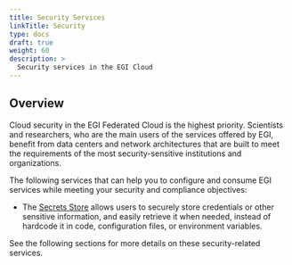 ```yaml
---
title: Security Services
linkTitle: Security
type: docs
draft: true
weight: 60
description: >
  Security services in the EGI Cloud
---
```


## Overview

Cloud security in the EGI Federated Cloud is the highest priority.
Scientists and researchers, who are the main users of the services offered by EGI,
benefit from data centers and network architectures that are built to meet the
requirements of the most security-sensitive institutions and organizations.

The following services that can help you to configure and
consume EGI services while meeting your security and compliance objectives:

- The [Secrets Store](./secrets-store/) allows users to securely store credentials
  or other sensitive information, and easily retrieve it when needed, instead of
  hardcode it in code, configuration files, or environment variables.

See the following sections for more details on these security-related services.
